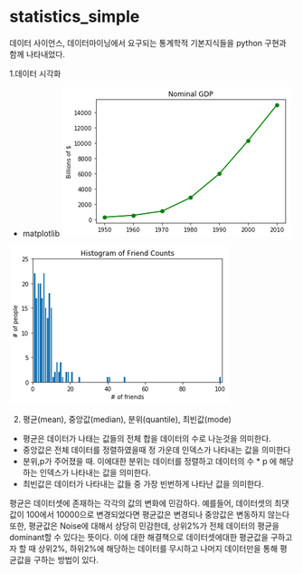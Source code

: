 # statistics_simple
데이터 사이언스, 데이터마이닝에서 요구되는 통계학적 기본지식들을 python 구현과 함께 나타내었다.

1.데이터 시각화
- matplotlib
![img1](/img/img1.png)

![img2](/img/img2.png)

2. 평균(mean), 중앙값(median), 분위(quantile), 최빈값(mode)
- 평균은 데이터가 나태는 값들의 전체 합을 데이터의 수로 나눈것을 의미한다.
- 중앙값은 전체 데이터를 정렬하였을때 정 가운데 인덱스가 나타내는 값을 의미한다
- 분위,p가 주어졌을 때. 이에대한 분위는 데이터를 정렬하고 데이터의 수 * p 에 해당하는 인덱스가 나타내는 값을 의미한다.
- 최빈값은 데이터가 나타내는 값들 중 가장 빈번하게 나타난 값을 의미한다.

평균은 데이터셋에 존재하는 각각의 값의 변화에 민감하다. 예를들어, 데이터셋의 최댓값이 100에서 10000으로 변경되었다면 평균값은 변경되나 중앙값은 변동하지 않는다또한, 평균값은 Noise에 대해서 상당히 민감한데, 상위2%가 전체 데이터의 평균을 dominant할 수 있다는 뜻이다. 이에 대한 해결책으로 데이터셋에대한 평균값을 구하고자 할 때 상위2%, 하위2%에 해당하는 데이터를 무시하고 나머지 데이터만을 통해 평균값을 구하는 방법이 있다.
